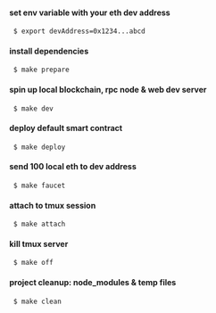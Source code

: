 #### set env variable with your eth dev address
```
 $ export devAddress=0x1234...abcd
```
#### install dependencies
```
 $ make prepare
```
#### spin up local blockchain, rpc node & web dev server
```
 $ make dev
```
#### deploy default smart contract
```
 $ make deploy
```
#### send 100 local eth to dev address
```
 $ make faucet
```
#### attach to tmux session
```
 $ make attach
```
#### kill tmux server
```
 $ make off
```
#### project cleanup: node_modules & temp files
```
 $ make clean
```
